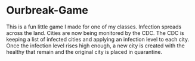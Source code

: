 # Ourbreak-Game
This is a fun little game I made for one of my classes. Infection spreads across the land. Cities are now being monitored by the CDC. The CDC is keeping a list of infected cities and applying an infection level to each city. Once the infection level rises high enough, a new city is created with the healthy that remain and the original city is placed in quarantine.
